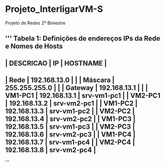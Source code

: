 # Projeto_InterligarVM-S
Projeto de Redes 2º Bimestre

'''
Tabela 1: Definições de endereços IPs da Rede e Nomes de Hosts
-----------------------------------------------------
|  DESCRICAO  |  IP             |   HOSTNAME        |
-----------------------------------------------------
| Rede        | 192.168.13.0    |                   |
| Máscara     | 255.255.255.0   |                   |
| Gateway     | 192.168.13.1    |                   |
| VM1-PC1     | 192.168.13.1    |   srv-vm1-pc1     |
| VM2-PC1     | 192.168.13.2    |   srv-vm2-pc1     |
| VM1-PC2     | 192.168.13.3    |   srv-vm1-pc2     |
| VM2-PC2     | 192.168.13.4    |   srv-vm2-pc2     |
| VM1-PC3     | 192.168.13.5    |   srv-vm1-pc3     |
| VM2-PC3     | 192.168.13.6    |   srv-vm2-pc3     |
| VM1-PC4     | 192.168.13.7    |   srv-vm1-pc4     |
| VM2-PC4     | 192.168.13.8    |   srv-vm2-pc4     |
-----------------------------------------------------
'''
